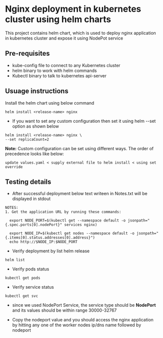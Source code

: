 # Nginx deployment in kubernetes cluster using helm charts
This project contains helm chart, which is used to deploy nginx application in kubernetes cluster and expose it using NodePot service

## Pre-requisites
* kube-config file to connect to any Kubernetes cluster
* helm binary to work with helm commands
* Kubectl binary to talk to kubernetes api-server

## Usuage instructions
Install the helm chart using below command
```
helm install <release-name> nginx
```
* If you want to set any custom configuration then set it using helm --set option as shown below
```
helm install <release-name> nginx \
--set replicaCount=2 
```
**Note:** Custom configuration can be set using different ways. The order of precedence looks like below:
```
update values.yaml < supply external file to helm install < using set override
```

## Testing details
* After successful deployment below text writeen in Notes.txt will be displayed in stdout
```
NOTES:
1. Get the application URL by running these commands:

  export NODE_PORT=$(kubectl get --namespace default -o jsonpath="{.spec.ports[0].nodePort}" services nginx)

  export NODE_IP=$(kubectl get nodes --namespace default -o jsonpath="{.items[0].status.addresses[0].address}")
  echo http://$NODE_IP:$NODE_PORT
```

* Verify deployment by list helm release 
```
helm list
```

* Verify pods status
```
kubectl get pods
```

* Verify service status
```
kubectl get svc 
```
* since we used NodePort Service, the service type should be **NodePort** and its values should be within range 30000-32767

* Copy the nodeport value and you should access the nginx application by hitting any one of the worker nodes ip/dns name followed by nodeport

